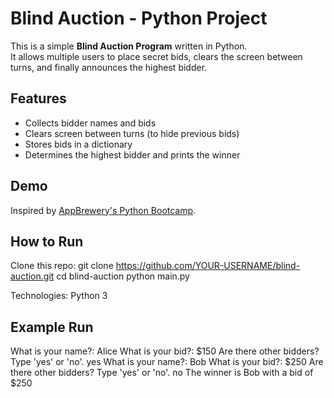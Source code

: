 # Blind Auction - Python Project

This is a simple **Blind Auction Program** written in Python.  
It allows multiple users to place secret bids, clears the screen between turns, and finally announces the highest bidder.

## Features
- Collects bidder names and bids
- Clears screen between turns (to hide previous bids)
- Stores bids in a dictionary
- Determines the highest bidder and prints the winner


## Demo
Inspired by [AppBrewery's Python Bootcamp](https://appbrewery.github.io/python-day9-demo/).

## How to Run
Clone this repo:
git clone https://github.com/YOUR-USERNAME/blind-auction.git
cd blind-auction
python main.py


Technologies: Python 3

## Example Run
What is your name?: Alice
What is your bid?: $150
Are there other bidders? Type 'yes' or 'no'.
yes
What is your name?: Bob
What is your bid?: $250
Are there other bidders? Type 'yes' or 'no'.
no
The winner is Bob with a bid of $250
